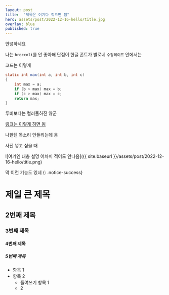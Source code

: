 ```yaml
---
layout: post
title:  "제목은 여기다 적으면 됨"
hero: assets/post/2022-12-16-hello/title.jpg
overlay: blue
published: true
---
```


안녕하세요

나는 `broccoli`를 안 좋아해
단점이 한글 폰트가 별로네 `수정테이프` 안에서는

코드는 이렇게

~~~java
static int max(int a, int b, int c)
{
	int max = a;
	if (b > max) max = b;
	if (c > max) max = c;
	return max;
}

~~~

루비보다는 컬러풀하진 않군

[링크는 이렇게 하면 됨](https://naver.com)

나한텐 목소리 안들리는데 응

사진 넣고 싶을 때

![여기엔 대충 설명 어차피 적어도 안나옴]({{ site.baseurl }}/assets/post/2022-12-16-hello/title.png)

막 이런 기능도 있네
{: .notice-success}

# 제일 큰 제목

## 2번째 제목

### 3번째 제목

#### 4번째 제목

##### 5번째 제목

* 항목 1
* 항목 2
	* 들여쓰기 항목 1
	* 2
